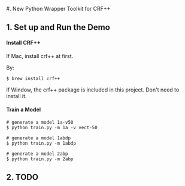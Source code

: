 #. New Python Wrapper Toolkit for CRF++

## 1. Set up and Run the Demo

#### Install CRF++

If Mac, install crf++ at first.

By:

```Shell
$ brew install crf++ 
```

If Window, the crf++ package is included in this project. Don't need to install it.

#### Train a Model

```shell
# generate a model 1a-v50
$ python train.py -m 1a -v vect-50

# generate a model 1abdp
$ python train.py -m 1abdp

# generate a model 2abp
$ python train.py -m 2abp
```


## 2. TODO